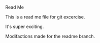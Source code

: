 Read Me

This is a read me file for git excercise.

It's super exciting.

Modifactions made for the readme branch.
